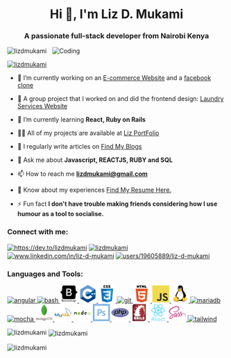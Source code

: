 <h1 align="center">Hi 👋, I'm Liz D. Mukami</h1>
<h3 align="center">A passionate full-stack developer from Nairobi Kenya</h3>
<img align="right" alt="Coding" width="400" src="https://as1.ftcdn.net/v2/jpg/03/34/92/46/1000_F_334924600_Qtl5awh2cniAh0J1ofm6t37kcAl0JSjZ.jpg">

<p align="left"> <img src="https://komarev.com/ghpvc/?username=lizdmukami&label=Profile%20views&color=0e75b6&style=flat" alt="lizdmukami" /> </p>

<p align="left"> <a href="https://twitter.com/lizdmukami" target="blank"><img src="https://img.shields.io/twitter/follow/lizdmukami?logo=twitter&style=for-the-badge" alt="lizdmukami" /></a> </p>

- 🔭 I’m currently working on an [E-commerce Website](https://mukami-school-work.github.io/E-commerce-product-page/) and a [facebook clone](https://social-book-obngkpwpi-lizdmukami.vercel.app/)

- 🔭 A group project that I worked on and did the frontend design: [Laundry Services Website](https://house-services-front-end-ochieng23.vercel.app)

- 🌱 I’m currently learning **React, Ruby on Rails**

- 👨‍💻 All of my projects are available at [Liz PortFolio](https://lizdmukami.github.io/liz-portfolio/)

- 📝 I regularly write articles on [Find My Blogs](https://dev.to/lizdmukami)

- 💬 Ask me about **Javascript, REACTJS, RUBY and SQL**

- 📫 How to reach me **lizdmukami@gmail.com**

- 📄 Know about my experiences [Find My Resume Here.](https://drive.google.com/file/d/1A-RFBfJs6f_QKfHncR5afwo8MD0G49x_/view)

- ⚡ Fun fact **I don't have trouble making friends considering how I use humour as a tool to socialise.**

<h3 align="left">Connect with me:</h3>
<p align="left">
<a href="https://dev.to/https://dev.to/lizdmukami" target="blank"><img align="center" src="https://raw.githubusercontent.com/rahuldkjain/github-profile-readme-generator/master/src/images/icons/Social/devto.svg" alt="https://dev.to/lizdmukami" height="30" width="40" /></a>
<a href="https://twitter.com/lizdmukami" target="blank"><img align="center" src="https://raw.githubusercontent.com/rahuldkjain/github-profile-readme-generator/master/src/images/icons/Social/twitter.svg" alt="lizdmukami" height="30" width="40" /></a>
<a href="https://linkedin.com/in/www.linkedin.com/in/liz-d-mukami" target="blank"><img align="center" src="https://raw.githubusercontent.com/rahuldkjain/github-profile-readme-generator/master/src/images/icons/Social/linked-in-alt.svg" alt="www.linkedin.com/in/liz-d-mukami" height="30" width="40" /></a>
<a href="https://stackoverflow.com/users/users/19605889/liz-d-mukami" target="blank"><img align="center" src="https://raw.githubusercontent.com/rahuldkjain/github-profile-readme-generator/master/src/images/icons/Social/stack-overflow.svg" alt="users/19605889/liz-d-mukami" height="30" width="40" /></a>
</p>

<h3 align="left">Languages and Tools:</h3>
<p align="left"> <a href="https://angular.io" target="_blank" rel="noreferrer"> <img src="https://angular.io/assets/images/logos/angular/angular.svg" alt="angular" width="40" height="40"/> </a> <a href="https://www.gnu.org/software/bash/" target="_blank" rel="noreferrer"> <img src="https://www.vectorlogo.zone/logos/gnu_bash/gnu_bash-icon.svg" alt="bash" width="40" height="40"/> </a> <a href="https://getbootstrap.com" target="_blank" rel="noreferrer"> <img src="https://raw.githubusercontent.com/devicons/devicon/master/icons/bootstrap/bootstrap-plain-wordmark.svg" alt="bootstrap" width="40" height="40"/> </a> <a href="https://www.w3schools.com/cpp/" target="_blank" rel="noreferrer"> <img src="https://raw.githubusercontent.com/devicons/devicon/master/icons/cplusplus/cplusplus-original.svg" alt="cplusplus" width="40" height="40"/> </a> <a href="https://www.w3schools.com/css/" target="_blank" rel="noreferrer"> <img src="https://raw.githubusercontent.com/devicons/devicon/master/icons/css3/css3-original-wordmark.svg" alt="css3" width="40" height="40"/> </a> <a href="https://git-scm.com/" target="_blank" rel="noreferrer"> <img src="https://www.vectorlogo.zone/logos/git-scm/git-scm-icon.svg" alt="git" width="40" height="40"/> </a> <a href="https://www.w3.org/html/" target="_blank" rel="noreferrer"> <img src="https://raw.githubusercontent.com/devicons/devicon/master/icons/html5/html5-original-wordmark.svg" alt="html5" width="40" height="40"/> </a> <a href="https://developer.mozilla.org/en-US/docs/Web/JavaScript" target="_blank" rel="noreferrer"> <img src="https://raw.githubusercontent.com/devicons/devicon/master/icons/javascript/javascript-original.svg" alt="javascript" width="40" height="40"/> </a> <a href="https://www.linux.org/" target="_blank" rel="noreferrer"> <img src="https://raw.githubusercontent.com/devicons/devicon/master/icons/linux/linux-original.svg" alt="linux" width="40" height="40"/> </a> <a href="https://mariadb.org/" target="_blank" rel="noreferrer"> <img src="https://www.vectorlogo.zone/logos/mariadb/mariadb-icon.svg" alt="mariadb" width="40" height="40"/> </a> <a href="https://mochajs.org" target="_blank" rel="noreferrer"> <img src="https://www.vectorlogo.zone/logos/mochajs/mochajs-icon.svg" alt="mocha" width="40" height="40"/> </a> <a href="https://www.mongodb.com/" target="_blank" rel="noreferrer"> <img src="https://raw.githubusercontent.com/devicons/devicon/master/icons/mongodb/mongodb-original-wordmark.svg" alt="mongodb" width="40" height="40"/> </a> <a href="https://www.mysql.com/" target="_blank" rel="noreferrer"> <img src="https://raw.githubusercontent.com/devicons/devicon/master/icons/mysql/mysql-original-wordmark.svg" alt="mysql" width="40" height="40"/> </a> <a href="https://nodejs.org" target="_blank" rel="noreferrer"> <img src="https://raw.githubusercontent.com/devicons/devicon/master/icons/nodejs/nodejs-original-wordmark.svg" alt="nodejs" width="40" height="40"/> </a> <a href="https://www.photoshop.com/en" target="_blank" rel="noreferrer"> <img src="https://raw.githubusercontent.com/devicons/devicon/master/icons/photoshop/photoshop-line.svg" alt="photoshop" width="40" height="40"/> </a> <a href="https://www.php.net" target="_blank" rel="noreferrer"> <img src="https://raw.githubusercontent.com/devicons/devicon/master/icons/php/php-original.svg" alt="php" width="40" height="40"/> </a> <a href="https://rubyonrails.org" target="_blank" rel="noreferrer"> <img src="https://raw.githubusercontent.com/devicons/devicon/master/icons/rails/rails-original-wordmark.svg" alt="rails" width="40" height="40"/> </a> <a href="https://reactjs.org/" target="_blank" rel="noreferrer"> <img src="https://raw.githubusercontent.com/devicons/devicon/master/icons/react/react-original-wordmark.svg" alt="react" width="40" height="40"/> </a> <a href="https://sass-lang.com" target="_blank" rel="noreferrer"> <img src="https://raw.githubusercontent.com/devicons/devicon/master/icons/sass/sass-original.svg" alt="sass" width="40" height="40"/> </a> <a href="https://tailwindcss.com/" target="_blank" rel="noreferrer"> <img src="https://www.vectorlogo.zone/logos/tailwindcss/tailwindcss-icon.svg" alt="tailwind" width="40" height="40"/> </a> </p>

<p><img align="left" src="https://github-readme-stats.vercel.app/api/top-langs?username=lizdmukami&show_icons=true&locale=en&layout=compact" alt="lizdmukami" /></p>

<p>&nbsp;<img align="center" src="https://github-readme-stats.vercel.app/api?username=lizdmukami&show_icons=true&locale=en" alt="lizdmukami" /></p>

<p><img align="center" src="https://github-readme-streak-stats.herokuapp.com/?user=lizdmukami&" alt="lizdmukami" /></p>
